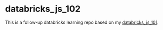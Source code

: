 # databricks_js_102


This is a follow-up databricks learning repo based on my [databricks_js_101](https://github.com/jstrassmayr/databricks_js_101). 
